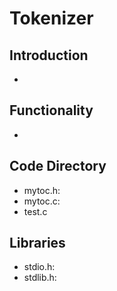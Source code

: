 # Tokenizer

## Introduction
  -
## Functionality
  -
## Code Directory
  - mytoc.h:
  - mytoc.c:
  - test.c
## Libraries
  - stdio.h:
  - stdlib.h:
